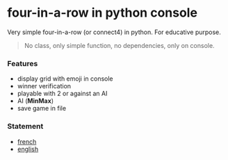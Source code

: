 # four-in-a-row in python console

Very simple four-in-a-row (or connect4) in python. For educative purpose.

> No class, only simple function, no dependencies, only on console.

### Features
- display grid with emoji in console
- winner verification
- playable with 2 or against an AI
- AI (**MinMax**)
- save game in file

### Statement
- [french](./statement-fr.md)
- [english](./statement-en.md)
